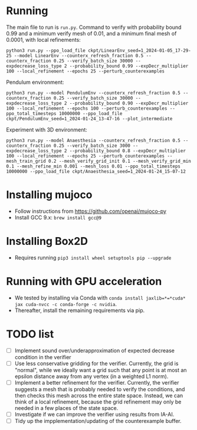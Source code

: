 # Running

The main file to run is `run.py`. Command to verify with probability bound 0.99 and a minimum verify mesh of 0.01, and a minimum final mesh of 0.0001, with local refinements:

```python3 run.py --ppo_load_file ckpt/LinearEnv_seed=1_2024-01-05_17-29-25 --model LinearEnv --counterx_refresh_fraction 0.5 --counterx_fraction 0.25 --verify_batch_size 30000 --expdecrease_loss_type 2 --probability_bound 0.99 --expDecr_multiplier 100 --local_refinement --epochs 25 --perturb_counterexamples```

Pendulum environment:

```python3 run.py --model PendulumEnv --counterx_refresh_fraction 0.5 --counterx_fraction 0.25 --verify_batch_size 30000 --expdecrease_loss_type 2 --probability_bound 0.90 --expDecr_multiplier 100 --local_refinement --epochs 100 --perturb_counterexamples --ppo_total_timesteps 10000000 --ppo_load_file ckpt/PendulumEnv_seed=1_2024-01-24_13-47-16 --plot_intermediate```

Experiment with 3D environment:

```python3 run.py --model Anaesthesia --counterx_refresh_fraction 0.5 --counterx_fraction 0.25 --verify_batch_size 3000 --expdecrease_loss_type 2 --probability_bound 0.8 --expDecr_multiplier 100 --local_refinement --epochs 25 --perturb_counterexamples --mesh_train_grid 0.2 --mesh_verify_grid_init 0.1 --mesh_verify_grid_min 0.1 --mesh_refine_min 0.001 --mesh_loss 0.01 --ppo_total_timesteps 10000000 --ppo_load_file ckpt/Anaesthesia_seed=1_2024-01-24_15-07-12```

# Installing mujoco

- Follow instructions from https://github.com/openai/mujoco-py
- Install GCC 9.x: `brew install gcc@9`

# Installing Box2D

- Requires running `pip3 install wheel setuptools pip --upgrade`

# Running with GPU acceleration

- We tested by installing via Conda with `conda install jaxlib=*=*cuda* jax cuda-nvcc -c conda-forge -c nvidia`.
- Thereafter, install the remaining requirements via pip.

# TODO list

- [ ] Implement sound over/underapproximation of expected decrease condition in the verifier
- [ ] Use less conservative gridding for the verifier. Currently, the grid is "normal", while we ideally want a grid such that any point is at most an epsilon distance away from any vertex (in a weighted L1 norm).
- [ ] Implement a better refinement for the verifier. Currently, the verifier suggests a mesh that is probably needed to verify the conditions, and then checks this mesh across the entire state space. Instead, we can think of a local refinement, because the grid refinement may only be needed in a few places of the state space.
- [ ] Investigate if we can improve the verifier using results from IA-AI.
- [ ] Tidy up the impplementation/updating of the counterexample buffer.